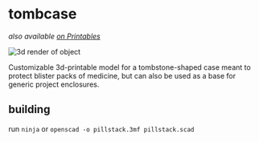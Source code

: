 # tombcase

_also available [on Printables](https://www.printables.com/model/942867-tombcase)_

![3d render of object](https://qguv.github.io/tombcase/img/tombcase.png)

Customizable 3d-printable model for a tombstone-shaped case meant to protect blister packs of medicine, but can also be used as a base for generic project enclosures.

## building

run `ninja` or `openscad -o pillstack.3mf pillstack.scad`
